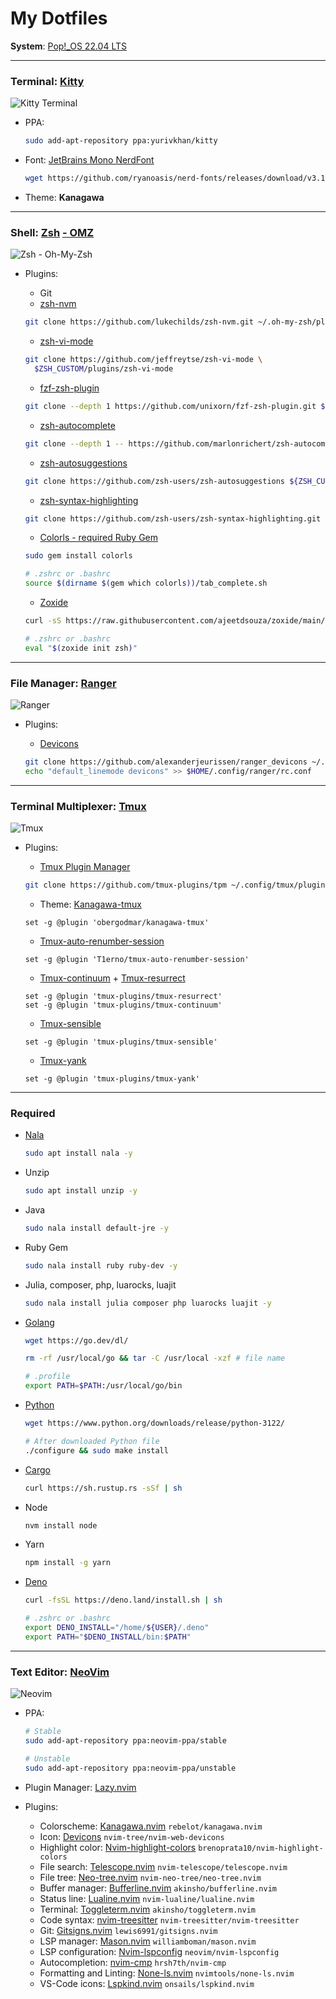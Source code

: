 # My Dotfiles

**System**: [Pop!\_OS 22.04 LTS](https://pop.system76.com/)

---

### Terminal: [Kitty](https://sw.kovidgoyal.net/kitty/)

![Kitty Terminal](./Images/Kitty.png)

- PPA:
  ```bash
  sudo add-apt-repository ppa:yurivkhan/kitty
  ```
- Font: [JetBrains Mono NerdFont](https://www.nerdfonts.com/)
  ```bash
  wget https://github.com/ryanoasis/nerd-fonts/releases/download/v3.1.1/JetBrainsMono.zip
  ```
- Theme: **Kanagawa**

---

### Shell: [Zsh](https://github.com/ohmyzsh/ohmyzsh/wiki/Installing-ZSH) [- OMZ](https://ohmyz.sh/)

![Zsh - Oh-My-Zsh](./Images/zsh_omz.png)

- Plugins:

  - Git
  - [zsh-nvm](https://github.com/lukechilds/zsh-nvm)

  ```bash
  git clone https://github.com/lukechilds/zsh-nvm.git ~/.oh-my-zsh/plugins
  ```

  - [zsh-vi-mode](https://github.com/jeffreytse/zsh-vi-mode)

  ```bash
  git clone https://github.com/jeffreytse/zsh-vi-mode \
    $ZSH_CUSTOM/plugins/zsh-vi-mode
  ```

  - [fzf-zsh-plugin](https://github.com/unixorn/fzf-zsh-plugin)

  ```bash
  git clone --depth 1 https://github.com/unixorn/fzf-zsh-plugin.git ${ZSH_CUSTOM:-~/.oh-my-zsh/custom}/plugins/fzf-zsh-plugin
  ```

  - [zsh-autocomplete](https://github.com/marlonrichert/zsh-autocomplete)

  ```bash
  git clone --depth 1 -- https://github.com/marlonrichert/zsh-autocomplete.git ~/.oh-my-zsh/plugins/
  ```

  - [zsh-autosuggestions](https://github.com/zsh-users/zsh-autosuggestions)

  ```bash
  git clone https://github.com/zsh-users/zsh-autosuggestions ${ZSH_CUSTOM:-~/.oh-my-zsh/custom}/plugins/zsh-autosuggestions
  ```

  - [zsh-syntax-highlighting](https://github.com/zsh-users/zsh-syntax-highlighting)

  ```bash
  git clone https://github.com/zsh-users/zsh-syntax-highlighting.git ${ZSH_CUSTOM:-~/.oh-my-zsh/custom}/plugins/zsh-syntax-highlighting
  ```

  - [Colorls - required Ruby Gem](https://github.com/athityakumar/colorls)

  ```bash
  sudo gem install colorls

  # .zshrc or .bashrc
  source $(dirname $(gem which colorls))/tab_complete.sh
  ```

  - [Zoxide](https://github.com/ajeetdsouza/zoxide)

  ```bash
  curl -sS https://raw.githubusercontent.com/ajeetdsouza/zoxide/main/install.sh | bash

  # .zshrc or .bashrc
  eval "$(zoxide init zsh)"
  ```

---

### File Manager: [Ranger](https://github.com/ranger/ranger)

![Ranger](./Images/ranger.png)

- Plugins:

  - [Devicons](https://github.com/alexanderjeurissen/ranger_devicons)

  ```bash
  git clone https://github.com/alexanderjeurissen/ranger_devicons ~/.config/ranger/plugins/ranger_devicons
  echo "default_linemode devicons" >> $HOME/.config/ranger/rc.conf
  ```

---

### Terminal Multiplexer: [Tmux](https://github.com/tmux/tmux/wiki)

![Tmux](./Images/tmux.png)

- Plugins:

  - [Tmux Plugin Manager](https://github.com/tmux-plugins/tpm)

  ```bash
  git clone https://github.com/tmux-plugins/tpm ~/.config/tmux/plugins/tpm
  ```

  - Theme: [Kanagawa-tmux](https://github.com/obergodmar/kanagawa-tmux)

  ```vim
  set -g @plugin 'obergodmar/kanagawa-tmux'
  ```

  - [Tmux-auto-renumber-session](https://github.com/T1erno/tmux-auto-renumber-session)

  ```vim
  set -g @plugin 'T1erno/tmux-auto-renumber-session'
  ```

  - [Tmux-continuum](https://github.com/tmux-plugins/tmux-continuum) + [Tmux-resurrect](https://github.com/tmux-plugins/tmux-resurrect)

  ```vim
  set -g @plugin 'tmux-plugins/tmux-resurrect'
  set -g @plugin 'tmux-plugins/tmux-continuum'
  ```

  - [Tmux-sensible](https://github.com/tmux-plugins/tmux-sensible)

  ```vim
  set -g @plugin 'tmux-plugins/tmux-sensible'
  ```

  - [Tmux-yank](https://github.com/tmux-plugins/tmux-yank)

  ```vim
  set -g @plugin 'tmux-plugins/tmux-yank'
  ```

---

### Required

- [Nala](https://gitlab.com/volian/nala/-/wikis/Installation)

  ```bash
  sudo apt install nala -y
  ```

- Unzip

  ```bash
  sudo apt install unzip -y
  ```

- Java

  ```bash
  sudo nala install default-jre -y
  ```

- Ruby Gem

  ```bash
  sudo nala install ruby ruby-dev -y
  ```

- Julia, composer, php, luarocks, luajit

  ```bash
  sudo nala install julia composer php luarocks luajit -y
  ```

- [Golang](https://go.dev/doc/install)

  ```bash
  wget https://go.dev/dl/

  rm -rf /usr/local/go && tar -C /usr/local -xzf # file name

  # .profile
  export PATH=$PATH:/usr/local/go/bin
  ```

- [Python](https://www.python.org/downloads/)

  ```bash
  wget https://www.python.org/downloads/release/python-3122/

  # After downloaded Python file
  ./configure && sudo make install
  ```

- [Cargo](https://doc.rust-lang.org/cargo/getting-started/installation.html)

  ```bash
  curl https://sh.rustup.rs -sSf | sh
  ```

- Node

  ```bash
  nvm install node
  ```

- Yarn

  ```bash
  npm install -g yarn
  ```

- [Deno](https://deno.com/)

  ```bash
  curl -fsSL https://deno.land/install.sh | sh

  # .zshrc or .bashrc
  export DENO_INSTALL="/home/${USER}/.deno"
  export PATH="$DENO_INSTALL/bin:$PATH"
  ```

---

### Text Editor: [NeoVim](https://github.com/neovim/neovim)

![Neovim](./Images/nvim.png)

- PPA:

  ```bash
  # Stable
  sudo add-apt-repository ppa:neovim-ppa/stable

  # Unstable
  sudo add-apt-repository ppa:neovim-ppa/unstable
  ```

- Plugin Manager: [Lazy.nvim](https://github.com/folke/lazy.nvim)
- Plugins:
  - Colorscheme: [Kanagawa.nvim](https://github.com/rebelot/kanagawa.nvim) `rebelot/kanagawa.nvim`
  - Icon: [Devicons](https://github.com/nvim-tree/nvim-web-devicons) `nvim-tree/nvim-web-devicons`
  - Highlight color: [Nvim-highlight-colors](https://github.com/brenoprata10/nvim-highlight-colors) `brenoprata10/nvim-highlight-colors`
  - File search: [Telescope.nvim](https://github.com/nvim-telescope/telescope.nvim) `nvim-telescope/telescope.nvim`
  - File tree: [Neo-tree.nvim](https://github.com/nvim-neo-tree/neo-tree.nvim) `nvim-neo-tree/neo-tree.nvim`
  - Buffer manager: [Bufferline.nvim](https://github.com/akinsho/bufferline.nvim) `akinsho/bufferline.nvim`
  - Status line: [Lualine.nvim](https://github.com/nvim-lualine/lualine.nvim) `nvim-lualine/lualine.nvim`
  - Terminal: [Toggleterm.nvim](https://github.com/akinsho/toggleterm.nvim) `akinsho/toggleterm.nvim`
  - Code syntax: [nvim-treesitter](https://github.com/nvim-treesitter/nvim-treesitter) `nvim-treesitter/nvim-treesitter`
  - Git: [Gitsigns.nvim](https://github.com/lewis6991/gitsigns.nvim) `lewis6991/gitsigns.nvim`
  - LSP manager: [Mason.nvim](https://github.com/williamboman/mason.nvim) `williamboman/mason.nvim`
  - LSP configuration: [Nvim-lspconfig](https://github.com/neovim/nvim-lspconfig) `neovim/nvim-lspconfig`
  - Autocompletion: [nvim-cmp](https://github.com/hrsh7th/nvim-cmp/releases) `hrsh7th/nvim-cmp`
  - Formatting and Linting: [None-ls.nvim](https://github.com/nvimtools/none-ls.nvim) `nvimtools/none-ls.nvim`
  - VS-Code icons: [Lspkind.nvim](https://github.com/onsails/lspkind.nvim) `onsails/lspkind.nvim`
